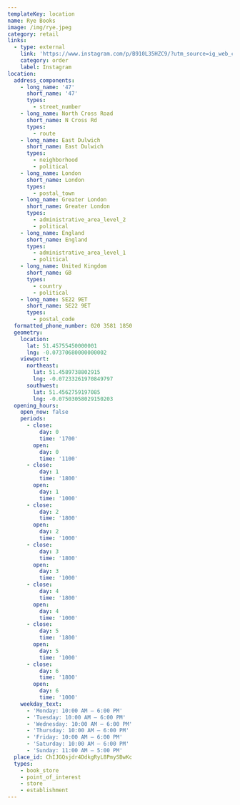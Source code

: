 ```yaml
---
templateKey: location
name: Rye Books
image: /img/rye.jpeg
category: retail
links:
  - type: external
    link: 'https://www.instagram.com/p/B910L35HZC9/?utm_source=ig_web_copy_link'
    category: order
    label: Instagram
location:
  address_components:
    - long_name: '47'
      short_name: '47'
      types:
        - street_number
    - long_name: North Cross Road
      short_name: N Cross Rd
      types:
        - route
    - long_name: East Dulwich
      short_name: East Dulwich
      types:
        - neighborhood
        - political
    - long_name: London
      short_name: London
      types:
        - postal_town
    - long_name: Greater London
      short_name: Greater London
      types:
        - administrative_area_level_2
        - political
    - long_name: England
      short_name: England
      types:
        - administrative_area_level_1
        - political
    - long_name: United Kingdom
      short_name: GB
      types:
        - country
        - political
    - long_name: SE22 9ET
      short_name: SE22 9ET
      types:
        - postal_code
  formatted_phone_number: 020 3581 1850
  geometry:
    location:
      lat: 51.45755450000001
      lng: -0.07370680000000002
    viewport:
      northeast:
        lat: 51.4589738802915
        lng: -0.07233261970849797
      southwest:
        lat: 51.4562759197085
        lng: -0.07503058029150203
  opening_hours:
    open_now: false
    periods:
      - close:
          day: 0
          time: '1700'
        open:
          day: 0
          time: '1100'
      - close:
          day: 1
          time: '1800'
        open:
          day: 1
          time: '1000'
      - close:
          day: 2
          time: '1800'
        open:
          day: 2
          time: '1000'
      - close:
          day: 3
          time: '1800'
        open:
          day: 3
          time: '1000'
      - close:
          day: 4
          time: '1800'
        open:
          day: 4
          time: '1000'
      - close:
          day: 5
          time: '1800'
        open:
          day: 5
          time: '1000'
      - close:
          day: 6
          time: '1800'
        open:
          day: 6
          time: '1000'
    weekday_text:
      - 'Monday: 10:00 AM – 6:00 PM'
      - 'Tuesday: 10:00 AM – 6:00 PM'
      - 'Wednesday: 10:00 AM – 6:00 PM'
      - 'Thursday: 10:00 AM – 6:00 PM'
      - 'Friday: 10:00 AM – 6:00 PM'
      - 'Saturday: 10:00 AM – 6:00 PM'
      - 'Sunday: 11:00 AM – 5:00 PM'
  place_id: ChIJGQsjdr4DdkgRyL8PmySBwKc
  types:
    - book_store
    - point_of_interest
    - store
    - establishment
---
```

